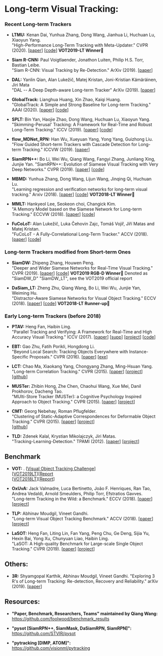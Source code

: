 # Long-term Visual Tracking: 

### Recent Long-term Trackers

* **LTMU:** Kenan Dai, Yunhua Zhang, Dong Wang, Jianhua Li, Huchuan Lu, Xiaoyun Yang. <br /> 
  "High-Performance Long-Term Tracking with Meta-Updater." CVPR (2020).
  [[paper]()]
  [[code]()]
  **VOT2019-LT Winner**:star2: 
  
* **Siam R-CNN:** Paul Voigtlaender, Jonathon Luiten, Philip H.S. Torr, Bastian Leibe. <br />
  "Siam R-CNN: Visual Tracking by Re-Detection." ArXiv (2019).
  [[paper](https://arxiv.org/pdf/1911.12836.pdf)] 
  
* **DAL:** Yanlin Qian, Alan Lukežič, Matej Kristan, Joni-Kristian Kämäräinen, Jiri Mata <br /> 
  "DAL -- A Deep Depth-aware Long-term Tracker" ArXiv (2019).
  [[paper](https://arxiv.org/pdf/1912.00660.pdf)]

* **GlobalTrack:** Lianghua Huang, Xin Zhao, Kaiqi Huang. <br />
  "GlobalTrack: A Simple and Strong Baseline for Long-term Tracking." AAAI (2020).
  [[paper](https://arxiv.org/abs/1912.08531)]
  [[code](https://github.com/huanglianghua/GlobalTrack)]

* **SPLT:** Bin Yan, Haojie Zhao, Dong Wang, Huchuan Lu, Xiaoyun Yang. <br /> 
  "Skimming-Perusal' Tracking: A Framework for Real-Time and Robust Long-Term Tracking." ICCV (2019).
  [[paper](http://openaccess.thecvf.com/content_ICCV_2019/papers/Yan_Skimming-Perusal_Tracking_A_Framework_for_Real-Time_and_Robust_Long-Term_Tracking_ICCV_2019_paper.pdf)]
  [[code](https://github.com/iiau-tracker/SPLT)]
  
* **flow_MDNet_RPN:** Han Wu, Xueyuan Yang, Yong Yang, Guizhong Liu. <br />
  "Flow Guided Short-term Trackers with Cascade Detection for Long-term Tracking." ICCVW (2019).
  [[paper](http://openaccess.thecvf.com/content_ICCVW_2019/papers/VISDrone/Wu_Flow_Guided_Short-Term_Trackers_with_Cascade_Detection_for_Long-Term_Tracking_ICCVW_2019_paper.pdf)] 
  
* **SiamRPN++:** Bo Li, Wei Wu, Qiang Wang, Fangyi Zhang, Junliang Xing, Junjie Yan. 
  "SiamRPN++: Evolution of Siamese Visual Tracking with Very Deep Networks." CVPR (2019).
  [[paper](http://openaccess.thecvf.com/content_CVPR_2019/papers/Li_SiamRPN_Evolution_of_Siamese_Visual_Tracking_With_Very_Deep_Networks_CVPR_2019_paper.pdf)]
  [[code](https://github.com/STVIR/pysot)]
  
* **MBMD:** Yunhua Zhang, Dong Wang, Lijun Wang, Jinqing Qi, Huchuan Lu. <br />
  "Learning regression and verification networks for long-term visual tracking." Arxiv (2018).
  [[paper](https://arxiv.org/abs/1809.04320)]
  [[code](https://github.com/xiaobai1217/MBMD)]
  **VOT2018-LT Winner**:star2: 
  
* **MMLT:** Hankyeol Lee, Seokeon choi, Changick Kim. <br /> 
  "A Memory Model based on the Siamese Network for Long-term Tracking." ECCVW (2018). 
  [[paper](http://openaccess.thecvf.com/content_ECCVW_2018/papers/11129/Lee_A_Memory_Model_based_on_the_Siamese_Network_for_Long-term_ECCVW_2018_paper.pdf)]
  [[code](https://github.com/bismex/MMLT)] 
 
* **FuCoLoT:** Alan Lukežič, Luka Čehovin Zajc, Tomáš Vojíř, Jiří Matas and Matej Kristan. <br /> 
  "FuCoLoT - A Fully-Correlational Long-Term Tracker." ACCV (2018). 
  [[paper](http://prints.vicos.si/publications/366)]
  [[code](https://github.com/alanlukezic/fucolot)] 
  
### Long-term Trackers modified from Short-term Ones

* **SiamDW:** Zhipeng Zhang, Houwen Peng. <br /> 
  "Deeper and Wider Siamese Networks for Real-Time Visual Tracking." CVPR (2019). 
  [[paper](http://openaccess.thecvf.com/content_CVPR_2019/papers/Zhang_Deeper_and_Wider_Siamese_Networks_for_Real-Time_Visual_Tracking_CVPR_2019_paper.pdf)]
  [[code](https://github.com/researchmm/SiamDW)] **VOT2019 RGB-D Winner**:star2: 
  Denoted as "SiamDW_D" "SiamDW_LT", see the VOT2019 official report
  
* **DaSiam_LT:** Zheng Zhu, Qiang Wang, Bo Li, Wei Wu, Junjie Yan, Weiming Hu. <br /> 
  "Distractor-Aware Siamese Networks for Visual Object Tracking." ECCV (2018). 
  [[paper](http://openaccess.thecvf.com/content_ECCV_2018/papers/Zheng_Zhu_Distractor-aware_Siamese_Networks_ECCV_2018_paper.pdf)]
  [[code](https://github.com/foolwood/DaSiamRPN)] **VOT2018-LT Runner-up**:star2:

  
### Early Long-term Trackers (before 2018)

* **PTAV:** Heng Fan, Haibin Ling. <br />
  "Parallel Tracking and Verifying: A Framework for Real-Time and High Accuracy Visual Tracking." ICCV (2017). 
  [[paper](http://openaccess.thecvf.com/content_ICCV_2017/papers/Fan_Parallel_Tracking_and_ICCV_2017_paper.pdf)]
  [[supp](http://openaccess.thecvf.com/content_ICCV_2017/supplemental/Fan_Parallel_Tracking_and_ICCV_2017_supplemental.pdf)]
  [[project](http://www.dabi.temple.edu/~hbling/code/PTAV/ptav.htm)]
  [[code](http://www.dabi.temple.edu/~hbling/code/PTAV/serial_ptav_v1.zip)]

* **EBT:** Gao Zhu, Fatih Porikli, Hongdong Li. <br />
  "Beyond Local Search: Tracking Objects Everywhere with Instance-Specific Proposals." CVPR (2016). 
  [[paper](http://www.cv-foundation.org/openaccess/content_cvpr_2016/papers/Zhu_Beyond_Local_Search_CVPR_2016_paper.pdf)]
  [[exe](http://www.votchallenge.net/vot2016/download/02_EBT.zip)]

* **LCT:** Chao Ma, Xiaokang Yang, Chongyang Zhang, Ming-Hsuan Yang. <br />
  "Long-term Correlation Tracking." CVPR (2015).
  [[paper](http://openaccess.thecvf.com/content_cvpr_2015/papers/Ma_Long-Term_Correlation_Tracking_2015_CVPR_paper.pdf)]
  [[project](https://sites.google.com/site/chaoma99/cvpr15_tracking)]
  [[github](https://github.com/chaoma99/lct-tracker)]
  
* **MUSTer:** Zhibin Hong, Zhe Chen, Chaohui Wang, Xue Mei, Danil Prokhorov, Dacheng Tao.  
  "MUlti-Store Tracker (MUSTer): a Cognitive Psychology Inspired Approach to Object Tracking." CVPR (2015). 
  [[paper](https://www.cv-foundation.org/openaccess/content_cvpr_2015/papers/Hong_MUlti-Store_Tracker_MUSTer_2015_CVPR_paper.pdf)]
  [[project](https://sites.google.com/site/zhibinhong4131/Projects/muster)]  
  
* **CMT:** Georg Nebehay, Roman Pflugfelder. <br />
  "Clustering of Static-Adaptive Correspondences for Deformable Object Tracking." CVPR (2015). 
  [[paper](https://zpascal.net/cvpr2015/Nebehay_Clustering_of_Static-Adaptive_2015_CVPR_paper.pdf)]
  [[project](http://www.gnebehay.com/cmt)]  
  [[github](https://github.com/gnebehay/CMT)]
 
 * **TLD:** Zdenek Kalal, Krystian Mikolajczyk, Jiri Matas. <br />
  "Tracking-Learning-Detection." TPAMI (2012).
  [[paper](https://ieeexplore.ieee.org/document/6104061)]
  [[project](https://github.com/zk00006/OpenTLD)]


## Benchmark

* **VOT:** . [[Visual Object Tracking Challenge](http://www.votchallenge.net/)] <br />
  [[VOT2019LT](http://www.votchallenge.net/vot2019/)][[Report](http://prints.vicos.si/publications/375) <br />
  [[VOT2018LT](http://www.votchallenge.net/vot2018/)][[Report](http://prints.vicos.si/publications/365/)]

* **OxUvA:** Jack Valmadre, Luca Bertinetto, João F. Henriques, Ran Tao, Andrea Vedaldi, Arnold Smeulders, Philip Torr, Efstratios Gavves. <br />
  "Long-term Tracking in the Wild: a Benchmark." ECCV (2018).
  [[paper](https://arxiv.org/pdf/1803.09502.pdf)]
  [[project](https://oxuva.github.io/long-term-tracking-benchmark/)]
  
* **TLP:** Abhinav Moudgil, Vineet Gandhi. <br />
  "Long-term Visual Object Tracking Benchmark." ACCV (2018).
  [[paper](https://arxiv.org/abs/1712.01358)]
  [[project](https://oxuva.github.io/long-term-tracking-benchmark/)]  
  
* **LaSOT:** Heng Fan, Liting Lin, Fan Yang, Peng Chu, Ge Deng, Sijia Yu, Hexin Bai, Yong Xu, Chunyuan Liao, Haibin Ling. <br />
  "LaSOT: A High-quality Benchmark for Large-scale Single Object Tracking." CVPR (2019). 
  [[paper](http://openaccess.thecvf.com/content_CVPR_2019/papers/Fan_LaSOT_A_High-Quality_Benchmark_for_Large-Scale_Single_Object_Tracking_CVPR_2019_paper.pdf)]
  [[project](https://cis.temple.edu/lasot/)]
  
 
## Others:   

* **3R:** Shyamgopal Karthik, Abhinav Moudgil, Vineet Gandhi.
  "Exploring 3 R's of Long-term Tracking: Re-detection, Recovery and Reliability." arXiv (2019). 
  [[paper](https://arxiv.org/pdf/1910.12273.pdf)]


## Resources:

* **"Paper, Benchmark, Researchers, Teams" maintained by Qiang Wang:** https://github.com/foolwood/benchmark_results

* **"pysot [SiamRPN++, SiamMask, DaSiamRPN, SiamRPN]":** <br /> 
  https://github.com/STVIR/pysot

* **"pytracking [DIMP, ATOM]":** <br /> 
  https://github.com/visionml/pytracking
  
  
